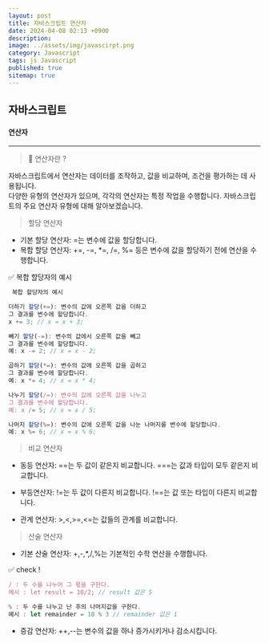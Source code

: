 ```yaml
---
layout: post
title: 자바스크립트 연산자
date: 2024-04-08 02:13 +0900
description: 
image: ../assets/img/javascirpt.png
category: Javascript
tags: js Javascript
published: true
sitemap: true
---
```

## 자바스크립트



#### 연산자

<hr />

> 🍳 연산자란 ?

자바스크립트에서 연산자는 데이터를 조작하고, 값을 비교하며, 조건을 평가하는 데 사용됩니다.<br>
다양한 유형의 연산자가 있으며, 각각의 연산자는 특정 작업을 수행합니다.
자바스크립트의 주요 연산자 유형에 대해 알아보겠습니다.


> 할당 연산자

* 기본 할당 연산자: =는 변수에 값을 할당합니다.
* 복합 할당 연산자: +=, -=, *=, /=, %= 등은 변수에 값을 할당하기 전에 연산을 수행합니다.


✅ 복합 할당자의 예시
```javascript
 복합 할당자의 예시

더하기 할당(+=): 변수의 값에 오른쪽 값을 더하고
그 결과를 변수에 할당합니다.
x += 3; // x = x + 3;

빼기 할당(-=): 변수의 값에서 오른쪽 값을 빼고
그 결과를 변수에 할당합니다.
예: x -= 2; // x = x - 2;

곱하기 할당(*=): 변수의 값에 오른쪽 값을 곱하고
그 결과를 변수에 할당합니다.
예: x *= 4; // x = x * 4;

나누기 할당(/=): 변수의 값에 오른쪽 값을 나누고
그 결과를 변수에 할당합니다.
예: x /= 5; // x = x / 5;

나머지 할당(%=): 변수의 값에 오른쪽 값을 나눈 나머지를 변수에 할당합니다.
예: x %= 6; // x = x % 6;

```


> 비교 연산자

* 동등 연산자: ==는 두 값이 같은지 비교합니다.
===는 값과 타입이 모두 같은지 비교합니다.

* 부등연산자: !=는 두 값이 다른지 비교합니다.
!==는 값 또는 타입이 다른지 비교합니다.

* 관계 연산자: >,<,>=,<=는 값들의 관계를 비교합니다.


> 산술 연산자

* 기본 산술 연산자: +,-,*,/,%는 기본적인 수학 연산을 수행합니다.

✅ check !
```javascript
/ : 두 수를 나누어 그 몫을 구한다.
예시 : let result = 10/2; // result 값은 5

% : 두 수를 나누고 난 후의 나머지값을 구한다.
예시 : let remainder = 10 % 3 // remainder 값은 1
```

* 증감 연산자: ++,--는 변수의 값을 하나 증가시키거나 감소시킵니다.
